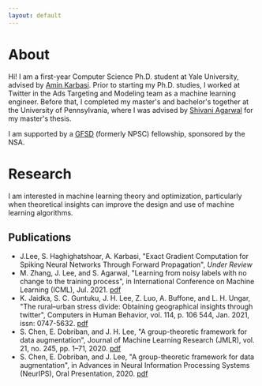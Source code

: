 ```yaml
---
layout: default
---
```


# About

Hi! I am a first-year Computer Science Ph.D. student at Yale University, advised by [Amin Karbasi](http://iid.yale.edu). Prior to starting my Ph.D. studies, I worked at Twitter in the Ads Targeting and Modeling team as a machine learning engineer. Before that, I completed my master's and bachelor's together at the University of Pennsylvania, where I was advised by [Shivani Agarwal](https://www.shivani-agarwal.net) for my master's thesis.

I am supported by a [GFSD](https://stemfellowships.org) (formerly NPSC) fellowship, sponsored by the NSA. 

# Research

I am interested in machine learning theory and optimization, particularly when theoretical insights can improve the design and use of machine learning algorithms. 

## Publications

- J.Lee, S. Haghighatshoar, A. Karbasi, "Exact Gradient Computation for Spiking Neural Networks Through Forward Propagation", _Under Review_
- M. Zhang, J. Lee, and S. Agarwal, "Learning from noisy labels with no change to the training process",
in International Conference on Machine Learning (ICML), Jul. 2021. [pdf](http://proceedings.mlr.press/v139/zhang21k/zhang21k.pdf)
- K. Jaidka, S. C. Guntuku, J. H. Lee, Z. Luo, A. Buffone, and L. H. Ungar, "The rural–urban stress
divide: Obtaining geographical insights through twitter", Computers in Human Behavior, vol. 114,
p. 106 544, Jan. 2021, issn: 0747-5632. [pdf](http://wwbp.org/papers/chb-2020.pdf)
- S. Chen, E. Dobriban, and J. H. Lee, "A group-theoretic framework for data augmentation", Journal of
Machine Learning Research (JMLR), vol. 21, no. 245, pp. 1–71, 2020. [pdf](https://arxiv.org/abs/1907.10905)
- S. Chen, E. Dobriban, and J. Lee, "A group-theoretic framework for data augmentation", in Advances in
Neural Information Processing Systems (NeurIPS), Oral Presentation, 2020. [pdf](https://papers.nips.cc/paper/2020/file/f4573fc71c731d5c362f0d7860945b88-Paper.pdf)
